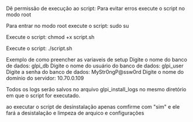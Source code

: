 Dê permissão de execução ao script:
Para evitar erros execute o script no modo root

Para entrar no modo root execute o script: sudo su

Execute o script:
chmod +x script.sh

Execute o script:
./script.sh

Exemplo de como preencher as variaveis de setup
  Digite o nome do banco de dados: glpi_db
  Digite o nome do usuário do banco de dados: glpi_user
  Digite a senha do banco de dados: MyStr0ngP@ssw0rd
  Digite o nome do domínio do servidor: 10.70.0.109

Todos os logs serão salvos no arquivo glpi_install_logs no mesmo diretório em que o script for executado.

ao executar o script de desinstalação apenas comfirme com "sim" e ele fará a desistalação e limpeza de arquico e configurações
